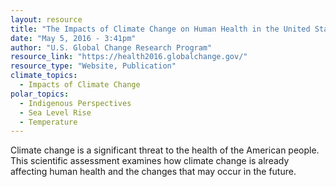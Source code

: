 ```yaml
---
layout: resource
title: "The Impacts of Climate Change on Human Health in the United States: A Scientific Assessment"
date: "May 5, 2016 - 3:41pm"
author: "U.S. Global Change Research Program"
resource_link: "https://health2016.globalchange.gov/"
resource_type: "Website, Publication"
climate_topics:
  - Impacts of Climate Change
polar_topics:
  - Indigenous Perspectives
  - Sea Level Rise
  - Temperature
---
```


Climate change is a significant threat to the health of the American people. This scientific assessment examines how climate change is already affecting human health and the changes that may occur in the future.